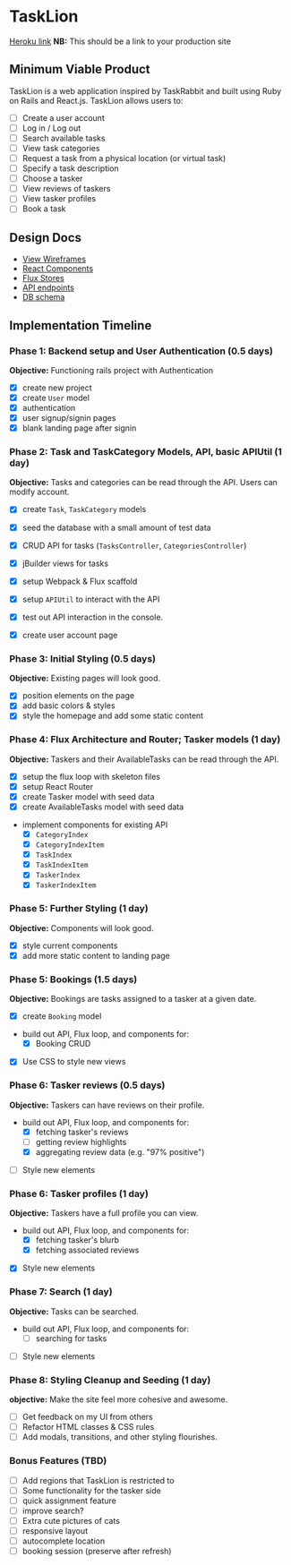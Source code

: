 # TaskLion

[Heroku link][heroku] **NB:** This should be a link to your production site

[heroku]: http://www.herokuapp.com

## Minimum Viable Product

TaskLion is a web application inspired by TaskRabbit and built using Ruby on Rails and React.js. TaskLion allows users to:

<!-- This is a Markdown checklist. Use it to keep track of your
progress. Put an x between the brackets for a checkmark: [x] -->

- [ ] Create a user account
- [ ] Log in / Log out
- [ ] Search available tasks
- [ ] View task categories
- [ ] Request a task from a physical location (or virtual task)
- [ ] Specify a task description
- [ ] Choose a tasker
- [ ] View reviews of taskers
- [ ] View tasker profiles
- [ ] Book a task

## Design Docs
* [View Wireframes][views]
* [React Components][components]
* [Flux Stores][stores]
* [API endpoints][api-endpoints]
* [DB schema][schema]

[views]: ./docs/views.md
[components]: ./docs/components.md
[stores]: ./docs/stores.md
[api-endpoints]: ./docs/api-endpoints.md
[schema]: ./docs/schema.md

## Implementation Timeline

### Phase 1: Backend setup and User Authentication (0.5 days)

**Objective:** Functioning rails project with Authentication

- [x] create new project
- [x] create `User` model
- [x] authentication
- [x] user signup/signin pages
- [x] blank landing page after signin

### Phase 2: Task and TaskCategory Models, API, basic APIUtil (1 day)

**Objective:** Tasks and categories can be read through the API. Users can modify account.

- [x] create `Task`, `TaskCategory` models
- [x] seed the database with a small amount of test data
- [x] CRUD API for tasks (`TasksController`, `CategoriesController`)
- [x] jBuilder views for tasks
- [x] setup Webpack & Flux scaffold
- [x] setup `APIUtil` to interact with the API
- [x] test out API interaction in the console.
- [x] create user account page


### Phase 3: Initial Styling (0.5 days)
**Objective:** Existing pages will look good.

- [x] position elements on the page
- [x] add basic colors & styles
- [x] style the homepage and add some static content

### Phase 4: Flux Architecture and Router; Tasker models (1 day)

**Objective:** Taskers and their AvailableTasks can be read through the API.

- [x] setup the flux loop with skeleton files
- [x] setup React Router
- [x] create Tasker model with seed data
- [x] create AvailableTasks model with seed data
- implement components for existing API
  - [x] `CategoryIndex`
  - [x] `CategoryIndexItem`
  - [x] `TaskIndex`
  - [x] `TaskIndexItem`
  - [x] `TaskerIndex`
  - [x] `TaskerIndexItem`

### Phase 5: Further Styling (1 day)
**Objective:** Components will look good.

- [x] style current components
- [x] add more static content to landing page

### Phase 5: Bookings (1.5 days)

**Objective:** Bookings are tasks assigned to a tasker at a given date.

- [x] create `Booking` model
- build out API, Flux loop, and components for:
  - [x] Booking CRUD
  <!-- TODO -->
  <!-- - [ ] Booking form with specialized options (e.g. some tasks ask if they need a car) -->
- [x] Use CSS to style new views

### Phase 6: Tasker reviews (0.5 days)

**Objective:** Taskers can have reviews on their profile.

- build out API, Flux loop, and components for:
  - [x] fetching tasker's reviews
  - [ ] getting review highlights
  - [x] aggregating review data (e.g. "97% positive")
- [ ] Style new elements

### Phase 6: Tasker profiles (1 day)

**Objective:** Taskers have a full profile you can view.

- build out API, Flux loop, and components for:
  - [x] fetching tasker's blurb
  - [x] fetching associated reviews
- [x] Style new elements

### Phase 7: Search (1 day)

**Objective:** Tasks can be searched.

- build out API, Flux loop, and components for:
  - [ ] searching for tasks
- [ ] Style new elements


### Phase 8: Styling Cleanup and Seeding (1 day)

**objective:** Make the site feel more cohesive and awesome.

- [ ] Get feedback on my UI from others
- [ ] Refactor HTML classes & CSS rules
- [ ] Add modals, transitions, and other styling flourishes.

### Bonus Features (TBD)
- [ ] Add regions that TaskLion is restricted to
- [ ] Some functionality for the tasker side
- [ ] quick assignment feature
- [ ] improve search?
- [ ] Extra cute pictures of cats
- [ ] responsive layout
- [ ] autocomplete location
- [ ] booking session (preserve after refresh)

[phase-one]: ./docs/phases/phase1.md
[phase-two]: ./docs/phases/phase2.md
[phase-three]: ./docs/phases/phase3.md
[phase-four]: ./docs/phases/phase4.md
[phase-five]: ./docs/phases/phase5.md
[phase-six]: ./docs/phases/phase6.md
[phase-seven]: ./docs/phases/phase7.md
[phase-eight]: ./docs/phases/phase8.md
